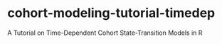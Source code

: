 # cohort-modeling-tutorial-timedep
A Tutorial on Time-Dependent Cohort State-Transition Models in R
